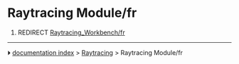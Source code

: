 # Raytracing Module/fr
1.  REDIRECT [Raytracing_Workbench/fr](Raytracing_Workbench/fr.md)



---
⏵ [documentation index](../README.md) > [Raytracing](Raytracing_Workbench.md) > Raytracing Module/fr
